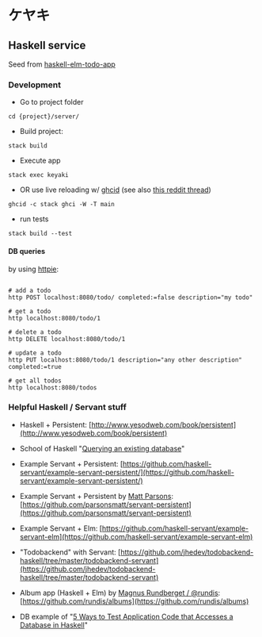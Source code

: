 # ケヤキ

## Haskell service

Seed from [haskell-elm-todo-app](https://github.com/sectore/haskell-elm-todo-app)

### Development

- Go to project folder

``` shell
cd {project}/server/
```

- Build project:

``` shell
stack build
```

- Execute app

``` shell
stack exec keyaki
```

- OR use live reloading w/ [ghcid](https://github.com/ndmitchell/ghcid)
(see also [this reddit thread](https://www.reddit.com/r/haskell/comments/7e24nx/code_reloading/))

``` shell
ghcid -c stack ghci -W -T main
```

- run tests

``` shell
stack build --test
```

#### DB queries

by using [httpie](https://github.com/jkbrzt/httpie):

``` shell

# add a todo
http POST localhost:8080/todo/ completed:=false description="my todo"

# get a todo
http localhost:8080/todo/1

# delete a todo
http DELETE localhost:8080/todo/1

# update a todo
http PUT localhost:8080/todo/1 description="any other description" completed:=true

# get all todos
http localhost:8080/todos

```

### Helpful Haskell / Servant stuff

- Haskell + Persistent: [http://www.yesodweb.com/book/persistent](http://www.yesodweb.com/book/persistent)

- School of Haskell "[Querying an existing database](https://www.schoolofhaskell.com/school/advanced-haskell/persistent-in-detail/existing-database)"

- Example Servant + Persistent: [https://github.com/haskell-servant/example-servant-persistent/](https://github.com/haskell-servant/example-servant-persistent/)

- Example Servant + Persistent by [Matt Parsons](https://github.com/parsonsmatt/): [https://github.com/parsonsmatt/servant-persistent](https://github.com/parsonsmatt/servant-persistent)

- Example Servant + Elm: [https://github.com/haskell-servant/example-servant-elm](https://github.com/haskell-servant/example-servant-elm)

- "Todobackend" with Servant: [https://github.com/jhedev/todobackend-haskell/tree/master/todobackend-servant](https://github.com/jhedev/todobackend-haskell/tree/master/todobackend-servant)

- Album app (Haskell + Elm) by [Magnus Rundberget / @rundis](https://github.com/rundis): [https://github.com/rundis/albums](https://github.com/rundis/albums)

- DB example of "[5 Ways to Test Application Code that Accesses a Database in Haskell](https://github.com/cdepillabout/testing-code-that-accesses-db-in-haskell/)"
